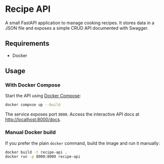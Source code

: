 # Recipe API

A small FastAPI application to manage cooking recipes. It stores data in a JSON file and exposes a simple CRUD API documented with Swagger.

## Requirements

- Docker

## Usage

### With Docker Compose

Start the API using [Docker Compose](https://docs.docker.com/compose/):

```bash
docker compose up --build
```

The service exposes port `8000`. Access the interactive API docs at
[http://localhost:8000/docs](http://localhost:8000/docs).

### Manual Docker build

If you prefer the plain `docker` command, build the image and run it manually:

```bash
docker build -t recipe-api .
docker run -p 8000:8000 recipe-api
```
